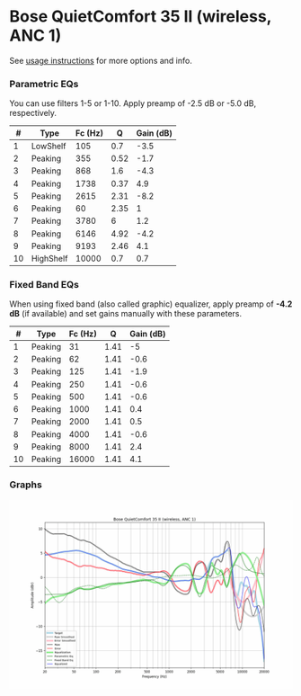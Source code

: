 # Bose QuietComfort 35 II (wireless, ANC 1)
See [usage instructions](https://github.com/jaakkopasanen/AutoEq#usage) for more options and info.

### Parametric EQs
You can use filters 1-5 or 1-10. Apply preamp of -2.5 dB or -5.0 dB, respectively.

|   # | Type      |   Fc (Hz) |    Q |   Gain (dB) |
|-----|-----------|-----------|------|-------------|
|   1 | LowShelf  |       105 | 0.7  |        -3.5 |
|   2 | Peaking   |       355 | 0.52 |        -1.7 |
|   3 | Peaking   |       868 | 1.6  |        -4.3 |
|   4 | Peaking   |      1738 | 0.37 |         4.9 |
|   5 | Peaking   |      2615 | 2.31 |        -8.2 |
|   6 | Peaking   |        60 | 2.35 |         1   |
|   7 | Peaking   |      3780 | 6    |         1.2 |
|   8 | Peaking   |      6146 | 4.92 |        -4.2 |
|   9 | Peaking   |      9193 | 2.46 |         4.1 |
|  10 | HighShelf |     10000 | 0.7  |         0.7 |

### Fixed Band EQs
When using fixed band (also called graphic) equalizer, apply preamp of **-4.2 dB** (if available) and set gains manually with these parameters.

|   # | Type    |   Fc (Hz) |    Q |   Gain (dB) |
|-----|---------|-----------|------|-------------|
|   1 | Peaking |        31 | 1.41 |        -5   |
|   2 | Peaking |        62 | 1.41 |        -0.6 |
|   3 | Peaking |       125 | 1.41 |        -1.9 |
|   4 | Peaking |       250 | 1.41 |        -0.6 |
|   5 | Peaking |       500 | 1.41 |        -0.6 |
|   6 | Peaking |      1000 | 1.41 |         0.4 |
|   7 | Peaking |      2000 | 1.41 |         0.5 |
|   8 | Peaking |      4000 | 1.41 |        -0.6 |
|   9 | Peaking |      8000 | 1.41 |         2.4 |
|  10 | Peaking |     16000 | 1.41 |         4.1 |

### Graphs
![](./Bose%20QuietComfort%2035%20II%20(wireless,%20ANC%201).png)
